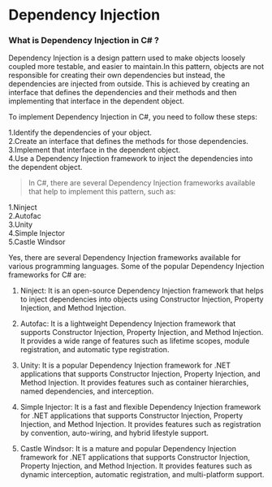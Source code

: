 # Dependency Injection

### What is Dependency Injection in C# ?

Dependency Injection is a design pattern used to make objects loosely coupled more  testable, and easier to maintain.In this pattern, objects are not responsible for creating their own dependencies but instead, the dependencies are injected from outside. This is achieved by creating an interface that defines the dependencies and their methods and then implementing that interface in the dependent object.

To implement Dependency Injection in C#, you need to follow these steps:

1.Identify the dependencies of your object.   
2.Create an interface that defines the methods for those dependencies.  
3.Implement that interface in the dependent object.  
4.Use a Dependency Injection framework to inject the dependencies into the   dependent object.

> In C#, there are several Dependency Injection frameworks available that help to implement this pattern, such as:

1.Ninject  
2.Autofac  
3.Unity   
4.Simple Injector   
5.Castle Windsor   


Yes, there are several Dependency Injection frameworks available for various programming languages. Some of the popular Dependency Injection frameworks for C# are:

1. Ninject: It is an open-source Dependency Injection framework that helps to inject dependencies into objects using Constructor Injection, Property Injection, and Method Injection.

2. Autofac: It is a lightweight Dependency Injection framework that supports Constructor Injection, Property Injection, and Method Injection. It provides a wide range of features such as lifetime scopes, module registration, and automatic type registration.

3. Unity: It is a popular Dependency Injection framework for .NET applications that supports Constructor Injection, Property Injection, and Method Injection. It provides features such as container hierarchies, named dependencies, and interception.

4. Simple Injector: It is a fast and flexible Dependency Injection framework for .NET applications that supports Constructor Injection, Property Injection, and Method Injection. It provides features such as registration by convention, auto-wiring, and hybrid lifestyle support.

5. Castle Windsor: It is a mature and popular Dependency Injection framework for .NET applications that supports Constructor Injection, Property Injection, and Method Injection. It provides features such as dynamic interception, automatic registration, and multi-platform support.

